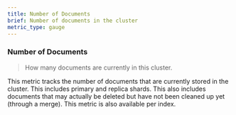 ```yaml
---
title: Number of Documents
brief: Number of documents in the cluster
metric_type: gauge
---
```

### Number of Documents

> How many documents are currently in this cluster.

This metric tracks the number of documents that are currently stored in the cluster. This includes primary and replica shards. This also includes documents that may actually be deleted but have not been cleaned up yet (through a merge). This metric is also available per index.
